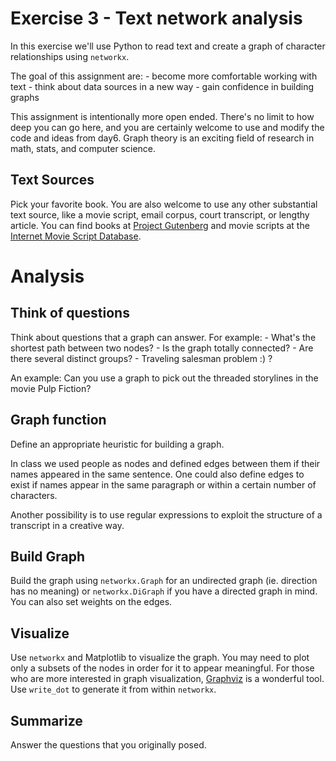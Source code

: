# Exercise 3 - Text network analysis

In this exercise we'll use Python to read text and create a graph of
character relationships using `networkx`.

The goal of this assignment are:
    - become more comfortable working with text 
    - think about data sources in a new way
    - gain confidence in building graphs

This assignment is intentionally more open ended. 
There's no limit to how deep you can go here, and you are certainly
welcome to use and modify the code and ideas from day6. Graph theory is an
exciting field of research in math, stats, and computer science.

## Text Sources

Pick your favorite book. You are also welcome to use any other substantial
text source, like a movie script, email corpus, court transcript, 
or lengthy article.
You can find books at [Project Gutenberg](https://www.gutenberg.org/) and
movie scripts at the [Internet Movie Script Database](http://www.imsdb.com/).

# Analysis

## Think of questions

Think about questions that a graph can answer. For example:
    - What's the shortest path between two nodes?
    - Is the graph totally connected?
    - Are there several distinct groups?
    - Traveling salesman problem :) ? 

An example: Can you use a graph to pick out the threaded storylines in 
the movie Pulp Fiction?

## Graph function

Define an appropriate heuristic for building a graph. 

In class we used people as nodes and 
defined edges between them if their names appeared in 
the same sentence. One could also define edges to exist if names appear
in the same paragraph or within a certain number of characters. 

Another possibility is to use regular expressions to exploit the structure
of a transcript in a creative way.

## Build Graph

Build the graph using `networkx.Graph` for an undirected graph (ie.
direction has no meaning) or `networkx.DiGraph` if you
have a directed graph in mind. You can also set weights on the edges.

## Visualize

Use `networkx` and Matplotlib to visualize the graph. You may need to 
plot only a subsets of the nodes in order for it to appear meaningful. For
those who are more interested in graph visualization,
[Graphviz](http://www.graphviz.org/) is a wonderful tool. Use
`write_dot` to generate it from within `networkx`.

## Summarize

Answer the questions that you originally posed.
